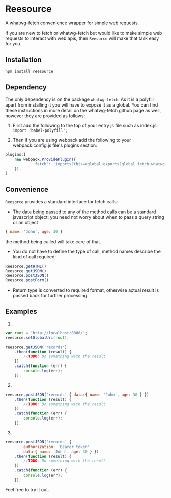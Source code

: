 # Reesource
A whatwg-fetch convenience wrapper for simple web requests.

If you are new to fetch or whatwg-fetch but would like to make simple web requests to interact with web apis, then `Reesorce` will make that task easy for you.

## Installation
`npm install reesource`

## Dependency
The only dependency is on the package `whatwg-fetch`. As it is a polyfill apart from installing it you will have to expose it as a global. You can find these instructions in more detail on the whatwg-fetch github page as well, however they are provided as follows:

1. First add the following to the top of your entry js file such as index.js:
`import 'babel-polyfill';`

2. Then if you are using webpack add the following to your webpack.config.js file's plugins section:
```javascript
plugins:[
	new webpack.ProvidePlugin({
			'fetch': 'imports?this=>global!exports?global.fetch!whatwg-fetch'
	}),
]
```

## Convenience

`Reesorce` provides a standard interface for fetch calls:
* The data being passed to any of the method calls can be a standard javascript object; you need not worry about when to pass a query string or an object 
```javascript
{ name: 'John', age: 30 }
```
 the method being called will take care of that.
* You do not have to define the type of call, method names describe the kind of call required:
```javascript
Reesorce.getHTML()
Reesorce.getJSON()
Reesorce.postJSON()
Reesorce.postForm()
```
* Return type is converted to required format, otherwise actual result is passed back for further processing.

## Examples
1.
```javascript
var root = 'http://localhost:8080/';
reesorce.setGlobalUri(root);

reesorce.getJSON('records')
	.then(function (result) {
		//TODO: Do something with the result
	})
	.catch(function (err) {
		console.log(err);
	});
```
2.
```javascript
reesorce.postJSON('records',{ data:{ name: 'John', age: 30 } })
	.then(function (result) {
		//TODO: Do something with the result
	})
	.catch(function (err) {
		console.log(err);
	});
```

3.
```javascript
reesorce.postJSON('records',{
		authorization: 'Bearer token'	
		data:{ name: 'John', age: 30 } })
	.then(function (result) {
		//TODO: Do something with the result
	})
	.catch(function (err) {
		console.log(err);
	});
```

Feel free to try it out.
